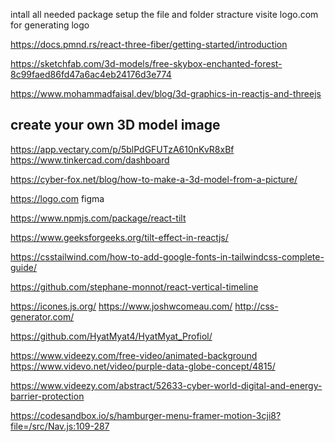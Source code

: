 intall all needed package
setup the file and folder stracture
visite logo.com for generating logo
&nbsp;

<!-- react-three-fiber -->
https://docs.pmnd.rs/react-three-fiber/getting-started/introduction


<!-- 3D model sites -->
https://sketchfab.com/3d-models/free-skybox-enchanted-forest-8c99faed86fd47a6ac4eb24176d3e774

https://www.mohammadfaisal.dev/blog/3d-graphics-in-reactjs-and-threejs

## create your own 3D model image
https://app.vectary.com/p/5blPdGFUTzA610nKvR8xBf
https://www.tinkercad.com/dashboard

<!-- list fo 3d tools -->
https://cyber-fox.net/blog/how-to-make-a-3d-model-from-a-picture/



<!-- logo design and generate -->
https://logo.com
figma

<!-- react tilt -->
https://www.npmjs.com/package/react-tilt


<!-- react-parallel-tilt -->
https://www.geeksforgeeks.org/tilt-effect-in-reactjs/


<!-- to add font from google -->
https://csstailwind.com/how-to-add-google-fonts-in-tailwindcss-complete-guide/


<!-- vertical time line element -->
https://github.com/stephane-monnot/react-vertical-timeline



https://icones.js.org/
https://www.joshwcomeau.com/
http://css-generator.com/


<!-- see this best sample portfolio -->
https://github.com/HyatMyat4/HyatMyat_Profiol/

<!-- free animated background -->
https://www.videezy.com/free-video/animated-background
https://www.videvo.net/video/purple-data-globe-concept/4815/

https://www.videezy.com/abstract/52633-cyber-world-digital-and-energy-barrier-protection


<!-- menu framer motion animation -->
https://codesandbox.io/s/hamburger-menu-framer-motion-3cji8?file=/src/Nav.js:109-287